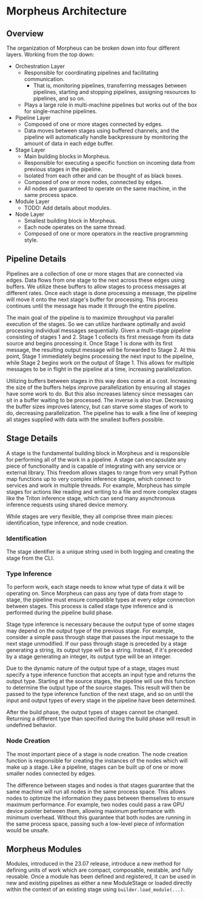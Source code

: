 <!--
SPDX-FileCopyrightText: Copyright (c) 2022-2023, NVIDIA CORPORATION & AFFILIATES. All rights reserved.
SPDX-License-Identifier: Apache-2.0

Licensed under the Apache License, Version 2.0 (the "License");
you may not use this file except in compliance with the License.
You may obtain a copy of the License at

http://www.apache.org/licenses/LICENSE-2.0

Unless required by applicable law or agreed to in writing, software
distributed under the License is distributed on an "AS IS" BASIS,
WITHOUT WARRANTIES OR CONDITIONS OF ANY KIND, either express or implied.
See the License for the specific language governing permissions and
limitations under the License.
-->

# Morpheus Architecture

## Overview

The organization of Morpheus can be broken down into four different layers. Working from the top down:

* Orchestration Layer
    * Responsible for coordinating pipelines and facilitating communication.
        * That is, monitoring pipelines, transferring messages between pipelines, starting and stopping pipelines,
          assigning resources to pipelines, and so on.
    * Plays a large role in multi-machine pipelines but works out of the box for single-machine pipelines.
* Pipeline Layer
    * Composed of one or more stages connected by edges.
    * Data moves between stages using buffered channels, and the pipeline will automatically handle backpressure by
      monitoring the amount of data in each edge buffer.
* Stage Layer
    * Main building blocks in Morpheus.
    * Responsible for executing a specific function on incoming data from previous stages in the pipeline.
    * Isolated from each other and can be thought of as black boxes.
    * Composed of one or more nodes, connected by edges.
    * All nodes are guaranteed to operate on the same machine, in the same process space.
* Module Layer
    * TODO: Add details about modules.
* Node Layer
    * Smallest building block in Morpheus.
    * Each node operates on the same thread.
    * Composed of one or more operators in the reactive programming style.

## Pipeline Details

Pipelines are a collection of one or more stages that are connected via edges. Data flows from one stage to the next
across these edges using buffers. We utilize these buffers to allow stages to process messages at different rates. Once
each stage is done processing a message, the pipeline will move it onto the next stage's buffer for processing. This
process continues until the message has made it through the entire pipeline.

The main goal of the pipeline is to maximize throughput via parallel execution of the stages. So we can utilize hardware
optimally and avoid processing individual messages sequentially. Given a multi-stage pipeline consisting of stages 1 and
2. Stage 1 collects its first message from its data source and begins processing it. Once Stage 1 is done with its first
message, the resulting output message will be forwarded to Stage 2. At this point, Stage 1 immediately begins processing
the next input to the pipeline, while Stage 2 begins work on the output of Stage 1. This allows for multiple messages to
be in flight in the pipeline at a time, increasing parallelization.

Utilizing buffers between stages in this way does come at a cost. Increasing the size of the buffers helps improve
parallelization by ensuring all stages have some work to do. But this also increases latency since messages can sit in a
buffer waiting to be processed. The inverse is also true. Decreasing the buffer sizes improves latency, but can starve
some stages of work to do, decreasing parallelization. The pipeline has to walk a fine line of keeping all stages
supplied with data with the smallest buffers possible.

## Stage Details

A stage is the fundamental building block in Morpheus and is responsible for performing all of the work in a pipeline. A
stage can encapsulate any piece of functionality and is capable of integrating with any service or external library.
This freedom allows stages to range from very small Python map functions up to very complex inference stages, which
connect to services and work in multiple threads. For example, Morpheus has simple stages for actions like reading and
writing to a file and more complex stages like the Triton inference stage, which can send many asynchronous inference
requests using shared device memory.

While stages are very flexible, they all comprise three main pieces: identification, type inference, and node creation.

### Identification

The stage identifier is a unique string used in both logging and creating the stage from the CLI.

### Type Inference

To perform work, each stage needs to know what type of data it will be operating on. Since Morpheus can pass any type of
data from stage to stage, the pipeline must ensure compatible types at every edge connection between stages. This
process is called stage type inference and is performed during the pipeline build phase.

Stage type inference is necessary because the output type of some stages may depend on the output type of the previous
stage. For example, consider a simple pass through stage that passes the input message to the next stage unmodified. If
our pass through stage is preceded by a stage generating a string, its output type will be a string. Instead, if it's
preceded by a stage generating an integer, its output type will be an integer.

Due to the dynamic nature of the output type of a stage, stages must specify a type inference function that accepts an
input type and returns the output type. Starting at the source stages, the pipeline will use this function to determine
the output type of the source stages. This result will then be passed to the type inference function of the next stage,
and so on until the input and output types of every stage in the pipeline have been determined.

After the build phase, the output types of stages cannot be changed. Returning a different type than specified during
the build phase will result in undefined behavior.

### Node Creation

The most important piece of a stage is node creation. The node creation function is responsible for creating the
instances of the nodes which will make up a stage. Like a pipeline, stages can be built up of one or more smaller nodes
connected by edges.

The difference between stages and nodes is that stages guarantee that the same machine will run all nodes in the same
process space. This allows nodes to optimize the information they pass between themselves to ensure maximum performance.
For example, two nodes could pass a raw GPU device pointer between them, allowing maximum performance with minimum
overhead. Without this guarantee that both nodes are running in the same process space, passing such a low-level piece
of information would be unsafe.

## Morpheus Modules

Modules, introduced in the 23.07 release, introduce a new method for defining units of work which are compact,
composable, nestable, and fully reusable. Once a module has been defined and registered, it can be used in new and
existing pipelines as either a new ModuleStage or loaded directly within the context of an existing stage using
`builder.load_module(...)`.
